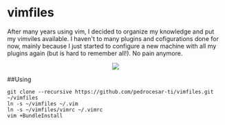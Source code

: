 # vimfiles
After many years using vim, I decided to organize my knowledge and put my vimviles available. I haven't to many plugins and cofigurations done for now, mainly because I just started to configure a new machine with all my plugins again (but is hard to remember all!). No pain anymore.

<p align="center"><img src="https://dl.dropboxusercontent.com/s/a99zsf9nwtk0qob/Screen%20Shot%202017-02-17%20at%2009.06.33.png"VimFiles"></p>

##Using

```shell
git clone --recursive https://github.com/pedrocesar-ti/vimfiles.git ~/vimfiles
ln -s ~/vimfiles ~/.vim
ln -s ~/vimfiles/vimrc ~/.vimrc
vim +BundleInstall
```
